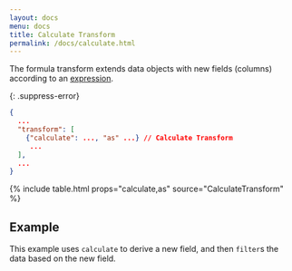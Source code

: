 ```yaml
---
layout: docs
menu: docs
title: Calculate Transform
permalink: /docs/calculate.html
---
```


The formula transform extends data objects with new fields (columns) according to an [expression](types.html#expression).

{: .suppress-error}

```json
{
  ...
  "transform": [
    {"calculate": ..., "as" ...} // Calculate Transform
     ...
  ],
  ...
}
```

{% include table.html props="calculate,as" source="CalculateTransform" %}

## Example

This example uses `calculate` to derive a new field, and then `filter`s the data based on the new field.

<span class="vl-example" data-name="bar_filter_calc"></span>
